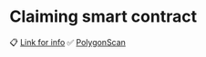 # Claiming smart contract
:clipboard: [Link for info](https://miro.com/app/board/uXjVNoOL2vw=/?share_link_id=145225256465)
:white_check_mark: [PolygonScan](https://mumbai.polygonscan.com/address/0x2d982A62C9B6AEacCa193AC22a9058dB5D14627d)
